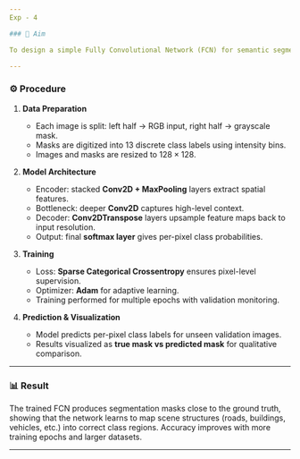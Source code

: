 ```yaml
---
Exp - 4

### 🎯 Aim

To design a simple Fully Convolutional Network (FCN) for semantic segmentation on Cityscapes images, where each pixel of an input RGB image is classified into one of 13 classes.

---
```


### ⚙️ Procedure

1. **Data Preparation**

   * Each image is split: left half → RGB input, right half → grayscale mask.
   * Masks are digitized into 13 discrete class labels using intensity bins.
   * Images and masks are resized to $128 \times 128$.

2. **Model Architecture**

   * Encoder: stacked **Conv2D + MaxPooling** layers extract spatial features.
   * Bottleneck: deeper **Conv2D** captures high-level context.
   * Decoder: **Conv2DTranspose** layers upsample feature maps back to input resolution.
   * Output: final **softmax layer** gives per-pixel class probabilities.

3. **Training**

   * Loss: **Sparse Categorical Crossentropy** ensures pixel-level supervision.
   * Optimizer: **Adam** for adaptive learning.
   * Training performed for multiple epochs with validation monitoring.

4. **Prediction & Visualization**

   * Model predicts per-pixel class labels for unseen validation images.
   * Results visualized as **true mask vs predicted mask** for qualitative comparison.

---

### 📊 Result

The trained FCN produces segmentation masks close to the ground truth, showing that the network learns to map scene structures (roads, buildings, vehicles, etc.) into correct class regions. Accuracy improves with more training epochs and larger datasets.

---

